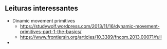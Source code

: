 


## Leituras interessantes
  - Dinamic movement primitives
    - https://studywolf.wordpress.com/2013/11/16/dynamic-movement-primitives-part-1-the-basics/
    - https://www.frontiersin.org/articles/10.3389/fncom.2013.00071/full
  -
